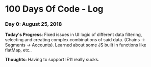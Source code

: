 # 100 Days Of Code - Log

### Day 0: August 25, 2018
**Today's Progress**: Fixed issues in UI logic of different data filtering, selecting and creating complex combinations of said data.
(Chains -> Segments -> Accounts).
Learned about some JS built in functions like flatMap, etc..

**Thoughts:** Having to support IE11 really sucks.
